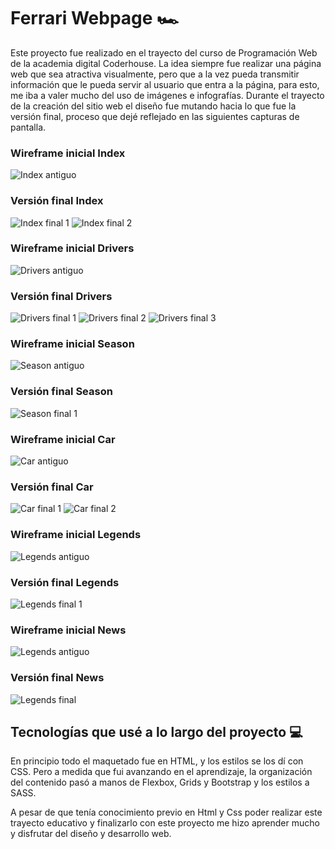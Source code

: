 # Ferrari Webpage 🏎
Este proyecto fue realizado en el trayecto del curso de Programación Web de la academia digital Coderhouse.
 La idea siempre fue realizar una página web que sea atractiva visualmente, pero que a la vez pueda transmitir información que le pueda servir al usuario que entra a la página, para esto, me iba a valer mucho del uso de imágenes e infografías.
 Durante el trayecto de la creación del sitio web el diseño fue mutando hacia lo que fue la versión final, proceso que dejé reflejado en las siguientes capturas de pantalla.
 ### Wireframe inicial Index
 ![Index antiguo](wireframes/Wireframe-Index.jpg "Index antiguo")
 ### Versión final Index
 ![Index final 1](wireframes/Index-1.jpg "Index final 1")
 ![Index final 2](wireframes/Index-2.jpg "Index final 2")
 ### Wireframe inicial Drivers
 ![Drivers antiguo](wireframes/Wireframe-Drivers.jpg "Drivers antiguo")
 ### Versión final Drivers
 ![Drivers final 1](wireframes/Drivers-1.jpg "Drivers final 1")
 ![Drivers final 2](wireframes/Drivers-2.jpg "Drivers final 2")
 ![Drivers final 3](wireframes/Drivers-3.jpg "Drivers final 3")
  ### Wireframe inicial Season
 ![Season antiguo](/wireframes/Wireframe-Season.jpg "Season antiguo")
 ### Versión final Season
 ![Season final 1](wireframes/Season-1.jpg "Season final 1")
  ### Wireframe inicial Car
 ![Car antiguo](wireframes/Wireframe-Car.jpg "Car antiguo")
 ### Versión final Car
 ![Car final 1](wireframes/Car-1.jpg "Car final 1")
 ![Car final 2](wireframes/Car-2.jpg "Car final 2")
  ### Wireframe inicial Legends
 ![Legends antiguo](wireframes/Wireframe-Legends.jpg "Legends antiguo")
 ### Versión final Legends
 ![Legends final 1](wireframes/Legends-1.jpg "Legends final 1")
  ### Wireframe inicial News
 ![Legends antiguo](wireframes/Wireframe-Legends.jpg "Legends antiguo")
 ### Versión final News
 ![Legends final](wireframes/Legends-1.jpg "Legends final")
 
 ## Tecnologías que usé a lo largo del proyecto 💻
 En principio todo el maquetado fue en HTML, y los estilos se los dí con CSS. Pero a medida que fui avanzando en el aprendizaje, la organización del contenido pasó a manos de Flexbox, Grids y Bootstrap y los estilos a SASS.
 
 A pesar de que tenía conocimiento previo en Html y Css poder realizar este trayecto educativo y finalizarlo con este proyecto me hizo aprender mucho y disfrutar del diseño y desarrollo web.